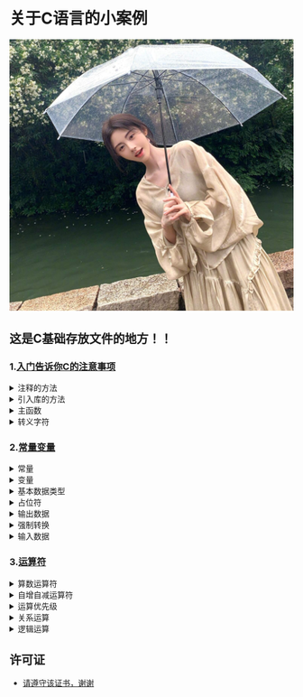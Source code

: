 # 关于C语言的小案例

<img src="https://github.com/sujiuer5201314/C/blob/main/%E5%94%AF%E4%BD%A0%E6%9C%80%E4%BA%89%E6%B0%94.jpg" style="pointer-events: none;">

## 这是C基础存放文件的地方！！

### 1.[入门告诉你C的注意事项](https://github.com/sujiuer5201314/C/tree/main/C/1)

<details>
<summary>注释的方法</summary>
- //单行注释
- 
- /*
-   多行注释
- */
</details>

<details>
<summary>引入库的方法</summary>
#include <stdio.h>//打开一个工具库 stdio.h为库名
</details>

<details>
<summary>主函数</summary>
int main()//主函数：程序的入口  有且只有一个，而且必须要有一个 (头文件)
{
    
    return 0;//代码结束
}
</details>

<details>
<summary>转义字符</summary>
例：\n  转义字符 意为跨行
</details>

### 2.[常量变量](https://github.com/sujiuer5201314/C/tree/main/C/2)

<details>
<summary>常量</summary>
常量：不可被改变的量
如：
1 2 3 4 5 6 7 8 9 0
0.0 0.1 0.2
a b c d
'1' '2' '3' 'a' 'b' 'c'
"abcd" "bilbil"
\n \t

符号常量：用一个符号代表一个常量，可以让使用常量时更加清楚，做到一改全改
例：
#define Π 3.1415926

地址常量：如HP(血量)的地址
</details>

<details>
<summary>变量</summary>
变量：可以改变的量
要存什么类型的数据，就要用什么类型的定义一个变量来存
定义变量格式：类型  变量名(标识符)
变量名字可以包含字母 数字 英文下划线，且不可以数字开头
</details>

<details>
<summary>基本数据类型</summary>
基本数据类型：
int （整型）
    整形变量：存整数
    这一步叫初始化
    int HP = 100;
    int Age = 26;
    int Class_Age;
    Class_Age = 5;赋值操作

char （字符型）
    单个字符'a'
    多个字符"abcd"
    字符可以和数字相互转换 ASCII表
    char ch ='a'
    转换整型 ch = 65；也就是字符a
    
    转换字符型
    int b;
    b = ch;//隐示转换
    ch =(int)ch;//强制转换

浮点型分两种
    float （单精度浮点型） 
    精确到小数点6-7位
    float x = 1.23456f;//f不影响值表示x是float类型，编译器默认x是double类型

    double(双精度浮点型)
    精确到小数点16-17位

long (长整型)


short (短整型)


</details>

<details>
<summary>占位符</summary>
格式占位符：将输出的数据转换成指定的格式输出    
      printf("格式占位符",变量);
      类型             格式占位符
      int                 %d
      char                %c
      float               %f
      double              %lf
</details>

<details>
<summary>输出数据</summary>
输出使用

    int a = 10;
    printf("%d\n",a);

    char b = 'a';
    printf("%c\n",b);
</details>

<details>
<summary>强制转换</summary>
强制转换
    int j = 'a';
    printf("%d\n",j);

    double k = (int) 'a';
    printf("%lf\n",k);
</details>

<details>
<summary>输入数据</summary>
- 1
定义变量
    int f;
    char g;

获取输入的按键
    scanf("%d\n%c\n",&f,&g);

输出数据
    printf("%d\n%c\n",f,g);

- 2
定义变量
    char h;

获取键盘数据
    h = getchar();

也是输出数据
    putchar(h);
</details>

### 3.[运算符](https://github.com/sujiuer5201314/C/tree/main/C/3)

<details>
<summary>算数运算符</summary>
+(加) —(减) *(乘) /(除) %(余)
%(余)：
5/3=1剩余2
%=2
</details>

<details>
<summary>自增自减运算符</summary>
++i：先加了1在使用i的值
--i：先减了1在使用i的值
i++：先使用了i的值后加1
i--：先使用了i的值后减1
</details>

<details>
<summary>运算优先级</summary>
例子：
a = a++ +1
a++ 在第二级
+1 在第三级
所以优先算a++后算+1

注：其余运算可在网上找到
</details>

<details>
<summary>关系运算</summary>
关系运算符：
>(大于) >=(大于等于) <(小于) <=(小于等于) ==(等于) !=(不等于)
判断表达结果只有2种 真(1) 假(2)
</details>

<details>
<summary>逻辑运算</summary>
逻辑运算符：
逻辑与：&& (结果都为真输出才为真)
逻辑或：|| (随意一个结果为真那输出也是真)
逻辑非：! (如果结果为真，输出反之为假)
</details>

## 许可证
- [请遵守该证书，谢谢](https://github.com/sujiuer5201314/C/blob/main/README.md)